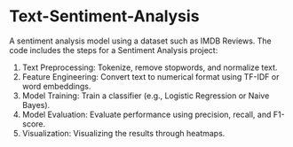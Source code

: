 # Text-Sentiment-Analysis
A sentiment analysis model using a dataset such as IMDB Reviews.
The  code includes the steps for a Sentiment Analysis project:
1. Text Preprocessing: Tokenize, remove stopwords, and normalize text.
2. Feature Engineering: Convert text to numerical format using TF-IDF or word embeddings.
3. Model Training: Train a classifier (e.g., Logistic Regression or Naive Bayes).
4. Model Evaluation: Evaluate performance using precision, recall, and F1-score.
5. Visualization: Visualizing the results through heatmaps.
